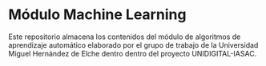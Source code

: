 # Módulo Machine Learning

Este repositorio almacena los contenidos del módulo de algoritmos de aprendizaje automático elaborado por el grupo de trabajo de la Universidad Miguel Hernández de Elche dentro dentro del proyecto UNIDIGITAL-IASAC.

